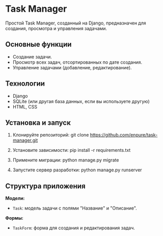 # Task Manager

Простой Task Manager, созданный на Django, предназначен для создания, просмотра и управления задачами.

## Основные функции

- Создание задачи.
- Просмотр всех задач, отсортированных по дате создания.
- Управление задачами (добавление, редактирование).

## Технологии

- Django
- SQLite (или другая база данных, если вы используете другую)
- HTML, CSS

## Установка и запуск

1. Клонируйте репозиторий:
git clone https://github.com/enpure/task-manager.git

2. Установите зависимости:
pip install -r requirements.txt

3. Примените миграции:
python manage.py migrate

4. Запустите сервер разработки:
python manage.py runserver

## Структура приложения

**Модели:**
- `Task`: модель задачи с полями "Название" и "Описание".

**Формы:**
- `TaskForm`: форма для создания и редактирования задач.




